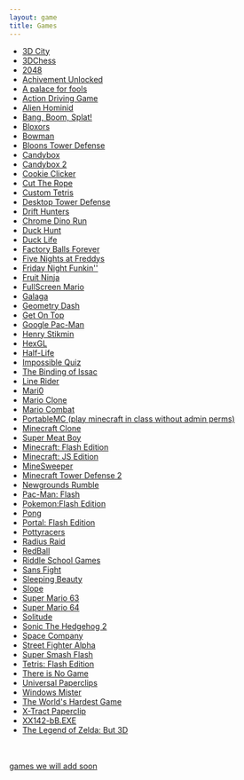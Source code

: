 ```yaml
---
layout: game
title: Games
---
```

<p align="center">
<div class="row">
    <div class="col"></div>
    <div class="col text-start">
        <ul>
            <li><a href="3d.city/">3D City</a></li>
            <li><a href="3Dchess/">3DChess</a></li>
            <li><a href="2048/">2048</a></li>
            <li><a href="achievement_unlocked/">Achivement Unlocked</a></li>
            <li><a href="a palace for fools/">A palace for fools</a></li>
            <li><a href="adg/">Action Driving Game</a></li>
            <li><a href="alienhominid/">Alien Hominid</a></li>
            <li><a href="bbs/">Bang, Boom, Splat!</a></li>
            <li><a href="bloxors/">Bloxors</a></li>
            <li><a href="bowman/">Bowman</a></li>
            <li><a href="btd/">Bloons Tower Defense</a></li>
            <li><a href="candybox/">Candybox</a></li>
            <li><a href="candybox2/">Candybox 2</a></li>
            <li><a href="cookieclicker/">Cookie Clicker</a></li>
            <li><a href="ctr/">Cut The Rope</a></li>
            <li><a href="custom-tetris/">Custom Tetris</a></li>
            <li><a href="desktoptd/">Desktop Tower Defense</a></li>
            <li><a href="drifthunters/">Drift Hunters</a></li>
            <li><a href="dino/">Chrome Dino Run</a></li>
            <li><a href="duckhunt/">Duck Hunt</a></li>
            <li><a href="DuckLife/">Duck Life</a></li>
            <li><a href="fbf/">Factory Balls Forever</a></li>
            <li><a href="fnaf/">Five Nights at Freddys</a></li>
            <li><a href="fnf/">Friday Night Funkin&#39;&#39;</a></li>
            <li><a href="FruitNinja/">Fruit Ninja</a></li>
            <li><a href="fullscreenmario/">FullScreen Mario</a></li>
            <li><a href="galaga/">Galaga</a></li>
            <li><a href="gdash/">Geometry Dash</a></li>
            <li><a href="getontop/">Get On Top</a></li>
            <li><a href="gpacman/">Google Pac-Man</a></li>
            <li><a href="henrystikmin/">Henry Stikmin</a></li>
            <li><a href="HexGL/">HexGL</a></li>
            <li><a href="hl/">Half-Life</a></li>
            <li><a href="iq/">Impossible Quiz</a></li>
            <li><a href="issac/">The Binding of Issac</a></li>
            <li><a href="linerider/">Line Rider</a></li>
            <li><a href="mari0/">Mari0</a></li>
            <li><a href="marioclone/">Mario Clone</a></li>
            <li><a href="mariocombat/">Mario Combat</a></li>
            <li><a href="https://portablemc.ml/">PortableMC (play minecraft in class without admin perms)</a></li>
            <li><a href="mcclone1/">Minecraft Clone</a></li>
            <li><a href="meatboy/">Super Meat Boy</a></li>
            <li><a href="minecraft/">Minecraft: Flash Edition</a></li>
            <li><a href="minecraftjs/">Minecraft: JS Edition</a></li>
            <li><a href="minesweeper/">MineSweeper</a></li>
            <li><a href="mtd2/">Minecraft Tower Defense 2</a></li>
            <li><a href="ngr/">Newgrounds Rumble</a></li>
            <li><a href="pacman/">Pac-Man: Flash</a></li>
            <li><a href="pokemon/">Pokemon:Flash Edition</a></li>
            <li><a href="pong/">Pong</a></li>
            <li><a href="portalflash/">Portal: Flash Edition</a></li>
            <li><a href="pottyracers/">Pottyracers</a></li>
            <li><a href="radius-raid/">Radius Raid</a></li>
            <li><a href="redball/">RedBall</a></li>
            <li><a href="RiddleSchool/">Riddle School Games</a></li>
            <li><a href="sansfight/">Sans Fight</a></li>
            <li><a href="sleeping-beauty/">Sleeping Beauty</a></li>
            <li><a href="slope/">Slope</a></li>
            <li><a href="sm63/">Super Mario 63</a></li>
            <li><a href="sm64/">Super Mario 64</a></li>
            <li><a href="solitude/">Solitude</a></li>
            <li><a href="sonic2/">Sonic The Hedgehog 2</a></li>
            <li><a href="SpaceCompany/">Space Company</a></li>
            <li><a href="streetfighter/">Street Fighter Alpha</a></li>
            <li><a href="super-smash-flash/">Super Smash Flash</a></li>
            <li><a href="tetris/">Tetris: Flash Edition</a></li>
            <li><a href="thereisnogame/">There is No Game</a></li>
            <li><a href="universal-paperclip/">Universal Paperclips</a></li>
            <li><a href="winmister/">Windows Mister</a></li>
            <li><a href="WorldHardestGame/">The World&#39;s Hardest Game</a></li>
            <li><a href="xtractpaperclip/">X-Tract Paperclip</a></li>
            <li><a href="xx142-b2.exe/">XX142-bB.EXE</a></li>
            <li><a href="zelda3d/">The Legend of Zelda: But 3D</a></li>
        </ul>
    </div>
    <div class="col"></div>
</div>
</p>
<br>
<br>
<a href="todo/">games we will add soon</a>
